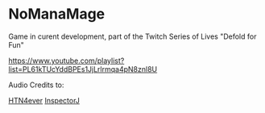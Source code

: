 # NoManaMage
Game in curent development, part of the Twitch Series of Lives "Defold for Fun" 

https://www.youtube.com/playlist?list=PL61kTUcYddBPEs1JjLrlrmqa4pN8znl8U



Audio Credits to:

[HTN4ever](https://freesound.org/people/HTN4ever/)
[InspectorJ](https://freesound.org/people/InspectorJ/sounds/401707/)